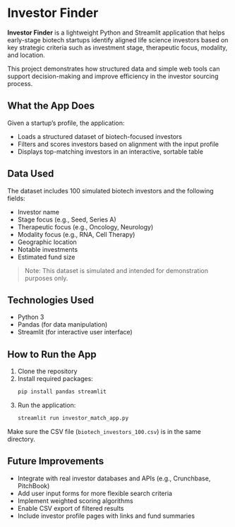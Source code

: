 
# Investor Finder

**Investor Finder** is a lightweight Python and Streamlit application that helps early-stage biotech startups identify aligned life science investors based on key strategic criteria such as investment stage, therapeutic focus, modality, and location.

This project demonstrates how structured data and simple web tools can support decision-making and improve efficiency in the investor sourcing process.

## What the App Does

Given a startup’s profile, the application:
- Loads a structured dataset of biotech-focused investors
- Filters and scores investors based on alignment with the input profile
- Displays top-matching investors in an interactive, sortable table

## Data Used

The dataset includes 100 simulated biotech investors and the following fields:
- Investor name  
- Stage focus (e.g., Seed, Series A)  
- Therapeutic focus (e.g., Oncology, Neurology)  
- Modality focus (e.g., RNA, Cell Therapy)  
- Geographic location  
- Notable investments  
- Estimated fund size

> Note: This dataset is simulated and intended for demonstration purposes only.

## Technologies Used

- Python 3  
- Pandas (for data manipulation)  
- Streamlit (for interactive user interface)

## How to Run the App

1. Clone the repository  
2. Install required packages:
   ```bash
   pip install pandas streamlit
   ```
3. Run the application:
   ```bash
   streamlit run investor_match_app.py
   ```

Make sure the CSV file (`biotech_investors_100.csv`) is in the same directory.

## Future Improvements

- Integrate with real investor databases and APIs (e.g., Crunchbase, PitchBook)  
- Add user input forms for more flexible search criteria  
- Implement weighted scoring algorithms  
- Enable CSV export of filtered results  
- Include investor profile pages with links and fund summaries

